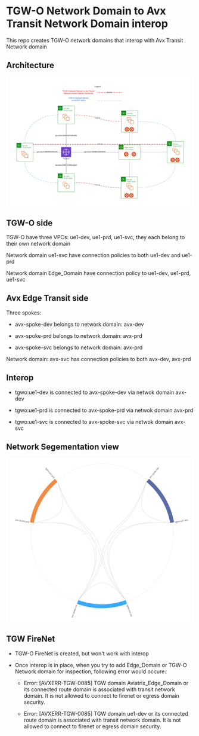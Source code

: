 # TGW-O Network Domain to Avx Transit Network Domain interop
This repo creates TGW-O network domains that interop with Avx Transit Network domain

## Architecture
![](20230814171026.png)

## TGW-O side
TGW-O have three VPCs: ue1-dev, ue1-prd, ue1-svc, they each belong to their own network domain

Network domain ue1-svc have connection policies to both ue1-dev and ue1-prd

Network domain Edge_Domain have connection policy to  ue1-dev, ue1-prd, ue1-svc

## Avx Edge Transit side
Three spokes:

- avx-spoke-dev belongs to network domain: avx-dev

- avx-spoke-prd belongs to network domain: avx-prd

- avx-spoke-svc belongs to network domain: avx-prd

Network domain: avx-svc has connection policies to both avx-dev, avx-prd

## Interop
- tgwo:ue1-dev is connected to avx-spoke-dev via netwok domain avx-dev

- tgwo:ue1-prd is connected to avx-spoke-prd via netwok domain avx-prd

- tgwo:ue1-svc is connected to avx-spoke-svc via netwok domain avx-svc

## Network Segementation view

![](20230814171222.png)

## TGW FireNet

- TGW-O FireNet is created, but won't work with interop
- Once interop is in place, when you try to add Edge_Domain or TGW-O Network domain for inspection, following error would occure:

    - Error: [AVXERR-TGW-0085] TGW domain Aviatrix_Edge_Domain or its connected route domain is associated with transit network domain. It is not allowed to connect to firenet or egress domain security.

    - Error: [AVXERR-TGW-0085] TGW domain ue1-dev or its connected route domain is associated with transit network domain. It is not allowed to connect to firenet or egress domain security.